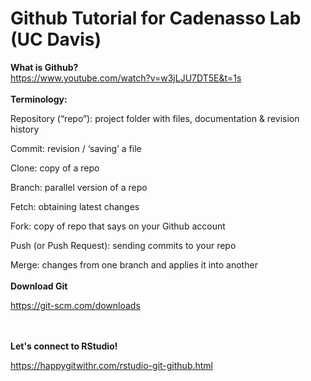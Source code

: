 # Github Tutorial for Cadenasso Lab (UC Davis)

<b>What is Github?</b><br>
https://www.youtube.com/watch?v=w3jLJU7DT5E&t=1s
<br><br>
<b>Terminology:</b>

Repository (“repo”): project folder with files, documentation & revision history

Commit: revision / ‘saving’ a file

Clone: copy of a repo

Branch: parallel version of a repo

Fetch: obtaining latest changes

Fork: copy of repo that says on your Github account

Push (or Push Request): sending commits to your repo

Merge: changes from one branch and applies it into another
<br><br>
<b>Download Git</b>

https://git-scm.com/downloads

<br><br>
<b>Let's connect to RStudio! </b>

https://happygitwithr.com/rstudio-git-github.html
